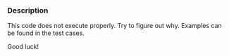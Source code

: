 ### Description

This code does not execute properly. Try to figure out why.
Examples can be found in the test cases.

Good luck!
